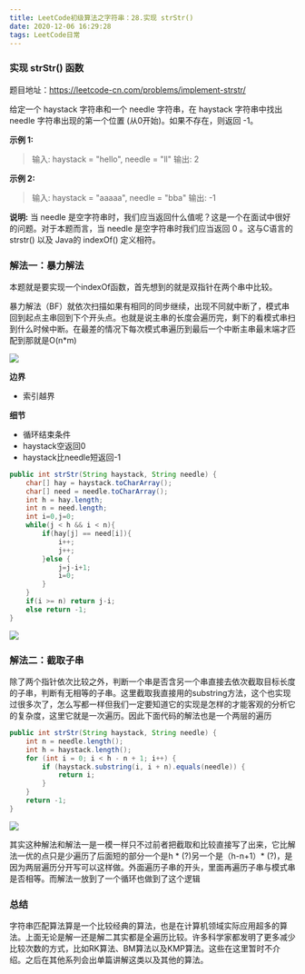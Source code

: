 ```yaml
---
title: LeetCode初级算法之字符串：28.实现 strStr()
date: 2020-12-06 16:29:28
tags: LeetCode日常
---
```


### 实现 strStr() 函数

题目地址：https://leetcode-cn.com/problems/implement-strstr/

给定一个 haystack 字符串和一个 needle 字符串，在 haystack 字符串中找出 needle 字符串出现的第一个位置 (从0开始)。如果不存在，则返回  -1。<!--more-->

**示例 1:**

> 输入: haystack = "hello", needle = "ll"
> 输出: 2

**示例 2:**

> 输入: haystack = "aaaaa", needle = "bba"
> 输出: -1

**说明:**
当 needle 是空字符串时，我们应当返回什么值呢？这是一个在面试中很好的问题。对于本题而言，当 needle 是空字符串时我们应当返回 0 。这与C语言的 strstr() 以及 Java的 indexOf() 定义相符。

### 解法一：暴力解法

本题就是要实现一个indexOf函数，首先想到的就是双指针在两个串中比较。

暴力解法（BF）就依次扫描如果有相同的同步继续，出现不同就中断了，模式串回到起点主串回到下个开头点。也就是说主串的长度会遍历完，剩下的看模式串扫到什么时候中断。在最差的情况下每次模式串遍历到最后一个中断主串最末端才匹配到那就是O(n*m)

![](https://gitee-blogimage.oss-cn-beijing.aliyuncs.com/blogImage/%E5%AE%9E%E7%8E%B0%20strStr()/1.gif)

**边界**

* 索引越界

**细节**

* 循环结束条件
* haystack空返回0
* haystack比needle短返回-1


```java
public int strStr(String haystack, String needle) {
    char[] hay = haystack.toCharArray();
    char[] need = needle.toCharArray();
    int h = hay.length;
    int n = need.length;
    int i=0,j=0;
    while(j < h && i < n){
        if(hay[j] == need[i]){
            i++;
            j++;
        }else {
            j=j-i+1;
            i=0;
        }
    }
    if(i >= n) return j-i;
    else return -1;
}
```

![](https://gitee-blogimage.oss-cn-beijing.aliyuncs.com/blogImage/%E5%AE%9E%E7%8E%B0%20strStr()/1.png)

### 解法二：截取子串

除了两个指针依次比较之外，判断一个串是否含另一个串直接去依次截取目标长度的子串，判断有无相等的子串。这里截取我直接用的substring方法，这个也实现过很多次了，怎么写都一样但我们一定要知道它的实现是怎样的才能客观的分析它的复杂度，这里它就是一次遍历。因此下面代码的解法也是一个两层的遍历

```java
public int strStr(String haystack, String needle) {
    int n = needle.length(); 
    int h = haystack.length();
	for (int i = 0; i < h - n + 1; i++) {
        if (haystack.substring(i, i + n).equals(needle)) {
            return i;
        }
    }
	return -1;
}
```

![](https://gitee-blogimage.oss-cn-beijing.aliyuncs.com/blogImage/%E5%AE%9E%E7%8E%B0%20strStr()/2.png)

其实这种解法和解法一是一模一样只不过前者把截取和比较直接写了出来，它比解法一优的点只是少遍历了后面短的部分一个是h * (?)另一个是（h-n+1）* (?)，是因为两层遍历分开写可以这样做。外面遍历子串的开头，里面再遍历子串与模式串是否相等。而解法一放到了一个循环也做到了这个逻辑

### 总结

字符串匹配算法算是一个比较经典的算法，也是在计算机领域实际应用超多的算法。上面无论是解一还是解二其实都是全遍历比较。许多科学家都发明了更多减少比较次数的方式，比如RK算法、BM算法以及KMP算法。这些在这里暂时不介绍。之后在其他系列会出单篇讲解这类以及其他的算法。

